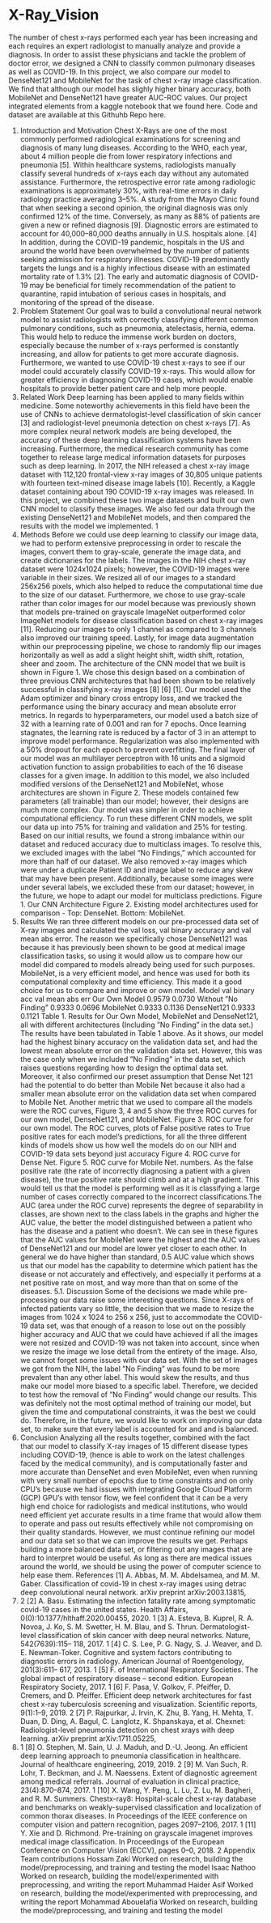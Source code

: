 # X-Ray_Vision
The number of chest x-rays performed each year has
been increasing and each requires an expert radiologist to
manually analyze and provide a diagnosis. In order to assist
these physicians and tackle the problem of doctor error, we
designed a CNN to classify common pulmonary diseases
as well as COVID-19. In this project, we also compare our
model to DenseNet121 and MobileNet for the task of chest
x-ray image classification. We find that although our model
has slighly higher binary accuracy, both MobileNet and
DenseNet121 have greater AUC-ROC values. Our project
integrated elements from a kaggle notebook that we found
here. Code and dataset are available at this Githuhb Repo
here.
1. Introduction and Motivation
Chest X-Rays are one of the most commonly performed
radiological examinations for screening and diagnosis of
many lung diseases. According to the WHO, each year, about
4 million people die from lower respiratory infections and
pneumonia [5]. Within healthcare systems, radiologists manually classify several hundreds of x-rays each day without
any automated assistance. Furthermore, the retrospective
error rate among radiologic examinations is approximately
30%, with real-time errors in daily radiology practice averaging 3–5%. A study from the Mayo Clinic found that when
seeking a second opinion, the original diagnosis was only
confirmed 12% of the time. Conversely, as many as 88% of
patients are given a new or refined diagnosis [9]. Diagnostic
errors are estimated to account for 40,000–80,000 deaths
annually in U.S. hospitals alone. [4]
In addition, during the COVID-19 pandemic, hospitals
in the US and around the world have been overwhelmed
by the number of patients seeking admission for respiratory
illnesses. COVID-19 predominantly targets the lungs and is a
highly infectious disease with an estimated mortality rate of
1.3% [2]. The early and automatic diagnosis of COVID-19
may be beneficial for timely recommendation of the patient
to quarantine, rapid intubation of serious cases in hospitals,
and monitoring of the spread of the disease.
2. Problem Statement
Our goal was to build a convolutional neural network
model to assist radiologists with correctly classifying different common pulmonary conditions, such as pneumonia,
atelectasis, hernia, edema. This would help to reduce the
immense work burden on doctors, especially because the
number of x-rays performed is constantly increasing, and
allow for patients to get more accurate diagnosis. Furthermore, we wanted to use COVID-19 chest x-rays to see if
our model could accurately classify COVID-19 x-rays. This
would allow for greater efficiency in diagnosing COVID-19
cases, which would enable hospitals to provide better patient
care and help more people.
3. Related Work
Deep learning has been applied to many fields within
medicine. Some noteworthy achievements in this field have
been the use of CNNs to achieve dermatologist-level classification of skin cancer [3] and radiologist-level pneumonia
detection on chest x-rays [7]. As more complex neural network models are being developed, the accuracy of these deep
learning classification systems have been increasing. Furthermore, the medical research community has come together to
release large medical information datasets for purposes such
as deep learning.
In 2017, the NIH released a chest x-ray image dataset with
112,120 frontal-view x-ray images of 30,805 unique patients
with fourteen text-mined disease image labels [10]. Recently,
a Kaggle dataset containing about 190 COVID-19 x-ray
images was released. In this project, we combined these two
image datasets and built our own CNN model to classify
these images. We also fed our data through the existing
DenseNet121 and MobileNet models, and then compared
the results with the model we implemented.
1
4. Methods
Before we could use deep learning to classify our image
data, we had to perform extensive preprocessing in order
to rescale the images, convert them to gray-scale, generate
the image data, and create dictionaries for the labels. The
images in the NIH chest x-ray dataset were 1024x1024 pixels; however, the COVID-19 images were variable in their
sizes. We resized all of our images to a standard 256x256
pixels, which also helped to reduce the computational time
due to the size of our dataset. Furthermore, we chose to use
gray-scale rather than color images for our model because
was previously shown that models pre-trained on grayscale
ImageNet outperformed color ImageNet models for disease
classification based on chest x-ray images [11]. Reducing
our images to only 1 channel as compared to 3 channels
also improved our training speed. Lastly, for image data augmentation within our preprocessing pipeline, we chose to
randomly flip our images horizontally as well as add a slight
height shift, width shift, rotation, sheer and zoom.
The architecture of the CNN model that we built is shown
in Figure 1. We chose this design based on a combination
of three previous CNN architectures that had been shown
to be relatively successful in classifying x-ray images [8]
[6] [1]. Our model used the Adam optimizer and binary
cross entropy loss, and we tracked the performance using the
binary accuracy and mean absolute error metrics. In regards
to hyperparameters, our model used a batch size of 32 with
a learning rate of 0.001 and ran for 7 epochs. Once learning
stagnates, the learning rate is reduced by a factor of 3 in
an attempt to improve model performance. Regularization
was also implemented with a 50% dropout for each epoch
to prevent overfitting. The final layer of our model was an
multilayer perceptron with 16 units and a sigmoid activation
function to assign probabilities to each of the 16 disease
classes for a given image.
In addition to this model, we also included modified versions of the DenseNet121 and MobileNet, whose architectures are shown in Figure 2. These models contained few
parameters (all trainable) than our model; however, their
designs are much more complex. Our model was simpler in
order to achieve computational efficiency.
To run these different CNN models, we split our data up
into 75% for training and validation and 25% for testing.
Based on our initial results, we found a strong imbalance
within our dataset and reduced accuracy due to multiclass
images. To resolve this, we excluded images with the label
“No Findings,” which accounted for more than half of our
dataset. We also removed x-ray images which were under
a duplicate Patient ID and image label to reduce any skew
that may have been present. Additionally, because some
images were under several labels, we excluded these from
our dataset; however, in the future, we hope to adapt our
model for multiclass predictions.
Figure 1. Our CNN Architecture
Figure 2. Existing model architectures used for comparison -
Top: DenseNet. Bottom: MobileNet.
5. Results
We ran three different models on our pre-processed
data set of X-ray images and calculated the val loss,
val binary accuracy and val mean abs error. The reason we
specifically chose DenseNet121 was because it has previously been shown to be good at medical image classification
tasks, so using it would allow us to compare how our model
did compared to models already being used for such purposes. MobileNet, is a very efficient model, and hence was
used for both its computational complexity and time efficiency. This made it a good choice for us to compare and
improve or own model.
Model val binary acc val mean abs err
Our Own Model 0.9579 0.0730
Without ”No Finding” 0.9333 0.0696
MobileNet 0.9333 0.1136
DenseNet121 0.9333 0.1121
Table 1. Results for Our Own Model, MobileNet and DenseNet121,
all with different architectures (Including ”No Finding” in the data
set.)
The results have been tabulated in Table 1 above. As
it shows, our model had the highest binary accuracy on
the validation data set, and had the lowest mean absolute
error on the validation data set. However, this was the case
only when we included ”No Finding” in the data set, which
raises questions regarding how to design the optimal data
set. Moreover, it also confirmed our preset assumption that
Dense Net 121 had the potential to do better than Mobile
Net because it also had a smaller mean absolute error on the
validation data set when compared to Mobile Net. Another
metric that we used to compare all the models were the ROC
curves, Figure 3, 4 and 5 show the three ROC curves for our
own model, DenseNet121, and MobileNet.
Figure 3. ROC curve for our own model.
The ROC curves, plots of False positive rates to True
positive rates for each model’s predictions, for all the three
different kinds of models show us how well the models do
on our NIH and COVID-19 data sets beyond just accuracy
Figure 4. ROC curve for Dense Net.
Figure 5. ROC curve for Mobile Net.
numbers. As the false positive rate (the rate of incorrectly
diagnosing a patient with a given disease), the true positive
rate should climb and at a high gradient. This would tell
us that the model is performing well as it is classifying a
large number of cases correctly compared to the incorrect
classifications.The AUC (area under the ROC curve) represents the degree of separability in classes, are shown next
to the class labels in the graphs and higher the AUC value,
the better the model distinguished between a patient who
has the disease and a patient who doesn’t. We can see in
these figures that the AUC values for MobileNet were the
highest and the AUC values of DenseNet121 and our model
are lower yet closer to each other. In general we do have
higher than standard, 0.5 AUC value which shows us that
our model has the capability to determine which patient has
the disease or not accurately and effectively, and especially
it performs at a net positive rate on most, and way more than
that on some of the diseases.
5.1. Discussion
Some of the decisions we made while pre-processing
our data raise some interesting questions. Since X-rays of
infected patients vary so little, the decision that we made
to resize the images from 1024 x 1024 to 256 x 256, just
to accommodate the COVID-19 data set, was that enough
of a reason to lose out on the possibly higher accuracy and
AUC that we could have achieved if all the images were not
resized and COVID-19 was not taken into account, since
when we resize the image we lose detail from the entirety of
the image. Also, we cannot forget some issues with our data
set. With the set of images we got from the NIH, the label
”No Finding” was found to be more prevalent than any other
label. This would skew the results, and thus make our model
more biased to a specific label. Therefore, we decided to test
how the removal of ”No Finding” would change our results.
This was definitely not the most optimal method of training
our model, but given the time and computational constraints,
it was the best we could do. Therefore, in the future, we
would like to work on improving our data set, to make sure
that every label is accounted for and and is balanced.
6. Conclusion
Analyzing all the results together, combined with the fact
that our model to classify X-ray images of 15 different disease types including COVID-19, (hence is able to work on
the latest challenges faced by the medical community), and
is computationally faster and more accurate than DenseNet
and even MobileNet, even when running with very small
number of epochs due to time constraints and on only CPU’s
because we had issues with integrating Google Cloud Platform (GCP) GPU’s with tensor flow, we feel confident that
it can be a very high end choice for radiologists and medical
institutions, who would need efficient yet accurate results in
a time frame that would allow them to operate and pass out
results effectively while not compromising on their quality
standards. However, we must continue refining our model
and our data set so that we can improve the results we get.
Perhaps building a more balanced data set, or filtering out
any images that are hard to interpret would be useful. As
long as there are medical issues around the world, we should
be using the power of computer science to help ease them.
References
[1] A. Abbas, M. M. Abdelsamea, and M. M. Gaber. Classification of covid-19 in chest x-ray images using detrac deep convolutional neural network. arXiv preprint arXiv:2003.13815,
2020. 2
[2] A. Basu. Estimating the infection fatality rate among symptomatic covid-19 cases in the united states. Health Affairs,
0(0):10.1377/hlthaff.2020.00455, 2020. 1
[3] A. Esteva, B. Kuprel, R. A. Novoa, J. Ko, S. M. Swetter, H. M.
Blau, and S. Thrun. Dermatologist-level classification of skin
cancer with deep neural networks. Nature, 542(7639):115–
118, 2017. 1
[4] C. S. Lee, P. G. Nagy, S. J. Weaver, and D. E. Newman-Toker.
Cognitive and system factors contributing to diagnostic errors
in radiology. American Journal of Roentgenology, 201(3):611–
617, 2013. 1
[5] F. of International Respiratory Societies. The global impact
of respiratory disease – second edition. European Respiratory
Society, 2017. 1
[6] F. Pasa, V. Golkov, F. Pfeiffer, D. Cremers, and D. Pfeiffer. Efficient deep network architectures for fast chest x-ray
tuberculosis screening and visualization. Scientific reports,
9(1):1–9, 2019. 2
[7] P. Rajpurkar, J. Irvin, K. Zhu, B. Yang, H. Mehta, T. Duan,
D. Ding, A. Bagul, C. Langlotz, K. Shpanskaya, et al.
Chexnet: Radiologist-level pneumonia detection on chest xrays with deep learning. arXiv preprint arXiv:1711.05225,
2017. 1
[8] O. Stephen, M. Sain, U. J. Maduh, and D.-U. Jeong. An
efficient deep learning approach to pneumonia classification
in healthcare. Journal of healthcare engineering, 2019, 2019.
2
[9] M. Van Such, R. Lohr, T. Beckman, and J. M. Naessens. Extent of diagnostic agreement among medical referrals. Journal
of evaluation in clinical practice, 23(4):870–874, 2017. 1
[10] X. Wang, Y. Peng, L. Lu, Z. Lu, M. Bagheri, and R. M. Summers. Chestx-ray8: Hospital-scale chest x-ray database and
benchmarks on weakly-supervised classification and localization of common thorax diseases. In Proceedings of the IEEE
conference on computer vision and pattern recognition, pages
2097–2106, 2017. 1
[11] Y. Xie and D. Richmond. Pre-training on grayscale imagenet
improves medical image classification. In Proceedings of the
European Conference on Computer Vision (ECCV), pages
0–0, 2018. 2
Appendix
Team contributions
Hossam Zaki Worked on research, building the model/preprocessing, and training and testing the model
Isaac Nathoo Worked on research, building the model/experimented with preprocessing, and writing the report
Muhammad Haider Asif Worked on research, building
the model/experimented with preprocessing, and writing the report
Mohammad Abouelafia Worked on research, building the
model/preprocessing, and training and testing the model
